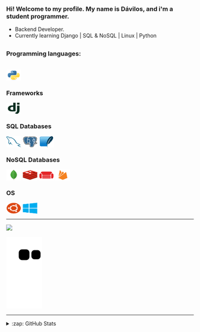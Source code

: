 ### Hi! Welcome to my profile. My name is Dávilos, and i'm a student programmer.

- Backend Developer.
- Currently learning Django | SQL & NoSQL | Linux | Python

##
 
### Programming languages:
<div style="display: inline_block"><br>
  <img align="center" alt="Davilos-Python" height="30" width="40" src="https://raw.githubusercontent.com/devicons/devicon/master/icons/python/python-original.svg">
</div>

### Frameworks
<div style="display: inline_block">
  <img align="center" alt="Davilos-Django" height="30" width="40" src="https://raw.githubusercontent.com/devicons/devicon/master/icons/django/django-plain.svg">
</div>

### SQL Databases
<div style="display: inline_block">
  <img align="center" alt="MySQL" height="30" width="40" src="https://raw.githubusercontent.com/devicons/devicon/master/icons/mysql/mysql-original.svg">
  <img align="center" alt="PostgreSQL" height="30" width="40" src="https://raw.githubusercontent.com/devicons/devicon/master/icons/postgresql/postgresql-original.svg">
  <img align="center" alt="SQLite" height="30" width="40" src="https://raw.githubusercontent.com/devicons/devicon/master/icons/sqlite/sqlite-original.svg">
</div>

### NoSQL Databases
<div style="display: inline_block">
  <img align="center" alt="MongoDB" height="30" width="40" src="https://raw.githubusercontent.com/devicons/devicon/master/icons/mongodb/mongodb-original.svg">
  <img align="center" alt="Redis" height="30" width="40" src="https://raw.githubusercontent.com/devicons/devicon/master/icons/redis/redis-original.svg">
  <img align="center" alt="CouchDB" height="30" width="40" src="https://raw.githubusercontent.com/devicons/devicon/master/icons/couchdb/couchdb-original.svg">
  <img align="center" alt="Firebase" height="30" width="40" src="https://raw.githubusercontent.com/devicons/devicon/master/icons/firebase/firebase-plain.svg">
</div>


### OS
<div style="display: inline_block">
  <img align="center" alt="Linux" height="30" width="40" src="https://raw.githubusercontent.com/devicons/devicon/master/icons/ubuntu/ubuntu-plain.svg">
  <img align="center" alt="Windows" height="30" width="40" src="https://raw.githubusercontent.com/devicons/devicon/master/icons/windows8/windows8-original.svg">
</div>
  
---
 
<div> 
  <a href = "https://www.linkedin.com/in/davilos-tavares-51a4a721a/"><img src = "https://img.shields.io/badge/LinkedIn-0077B5?style=for-the-badge&logo=linkedin&logoColor=white"></a>
</div>

  ![Snake animation](https://github.com/davilos/davilos/blob/output/github-contribution-grid-snake.svg)

---

<details>
  <summary>:zap: GitHub Stats</summary>

  <img align="left" alt="davilos' Github Stats " src="https://github-readme-stats-davilos.vercel.app/api?username=davilos&show_icons=true&theme=dark&include_all_commits=true&count_private=true"/>

</details>
